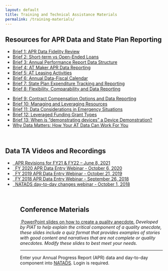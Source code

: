 ```yaml
---
layout: default
title: Training and Technical Assistance Materials
permalink: /training-materials/
---
```


<div class="container">
	<div class="row">
		<div class="col-12">
			<h2 class="block-heading"><span>Resources for APR Data and State Plan Reporting</span></h2>
			<div class="container">
				<div class="row">
					<div class="col-md">
						<ul class="list-group">
							<li class="list-group-item"><a
									href="/assets/reporting/Brief 1 APR Data Fidelity Review.docx"><i
										class="bi bi-file-earmark-word"></i> Brief 1: APR Data Fidelity Review</a></li>
							<li class="list-group-item"><a
									href="/assets/reporting/Brief 2 Short-term vs Open-Ended Loans.docx"><i
										class="bi bi-file-earmark-word"></i> Brief 2: Short-term vs Open-Ended Loans</a>
							</li>
							<li class="list-group-item"><a
									href="/assets/reporting/Brief 3 Annual Performance Report Data Structure.docx"><i
										class="bi bi-file-earmark-word"></i> Brief 3: Annual Performance Report Data
									Structure</a></li>
							<li class="list-group-item"><a
									href="/assets/reporting/Brief 4 AT Maker APR Data Reporting.docx"><i
										class="bi bi-file-earmark-word"></i> Brief 4: AT Maker APR Data Reporting</a>
							</li>
							<li class="list-group-item"><a
									href="/assets/reporting/Brief 5 AT Leasing Activities-1.docx"><i
										class="bi bi-file-earmark-word"></i> Brief 5: AT Leasing Activities</a></li>
							<li class="list-group-item"><a
									href="/assets/reporting/Brief 6 Annual Data-Fiscal Calendar.docx"><i
										class="bi bi-file-earmark-word"></i> Brief 6: Annual Data-Fiscal Calendar</a>
							</li>
							<li class="list-group-item"><a
									href="/assets/reporting/Brief 7 State Plan Expenditure Tracking and Reporting-1.docx"><i
										class="bi bi-file-earmark-word"></i> Brief 7: State Plan Expenditure Tracking
									and Reporting</a></li>
									<li class="list-group-item"><a
									href="/assets/reporting/Brief 8 Flexibility, Comparability and Data Reporting.docx"><i
										class="bi bi-file-earmark-word"></i> Brief 8: Flexibility, Comparability and
									Data Reporting</a></li>
						</ul>
					</div>
					<div class="col-md">
						<ul class="list-group">
							<li class="list-group-item"><a
									href="/assets/reporting/Brief 9 Contract Compensation Options and Data Reporting.docx"><i
										class="bi bi-file-earmark-word"></i> Brief 9: Contract Compensation Options and
									Data Reporting</a></li>
							<li class="list-group-item"><a
									href="/assets/reporting/Brief 10 Managing and Leveraging Resources.docx"><i
										class="bi bi-file-earmark-word"></i> Brief 10: Managing and Leveraging
									Resources</a></li>
							<li class="list-group-item"><a
									href="/assets/reporting/Brief 11 Data Considerations in Emergency Situations.docx"><i
										class="bi bi-file-earmark-word"></i> Brief 11: Data Considerations in Emergency
									Situations</a></li>
							<li class="list-group-item"><a
									href="/assets/reporting/Brief 12 Leveraged Funding Grant Types.docx"><i
										class="bi bi-file-earmark-word"></i> Brief 12: Leveraged Funding Grant Types</a>
							</li>
							<li class="list-group-item"><a
									href="/assets/reporting/Brief 13 When is demonstrating devices a Device Demonstration.docx"><i
										class="bi bi-file-earmark-word"></i> 
										Brief 13: When is “demonstrating devices” a Device Demonstration? </a>
							</li>
								<li class="list-group-item"><a
									href="/assets/files/datamatters_accessibleFINAL.pdf"><i class="far fa-file-pdf"></i>
										Why Data Matters: How Your AT Data Can Work For You </a>
							</li>
						</ul>
						<p><br></p>
					</div>
				</div>
			</div>
			<h2 class="block-heading"><span>Data TA Videos and Recordings</span></h2>
			<ul class="list-group">
			<li class="list-group-item"><a href="https://www.youtube.com/watch?v=3ERJk7CzSWg"><em
							class="fas fa-file-video" aria-hidden="true">&nbsp;</em> APR Revisions for FY21 & FY22 – June 8, 2021</a></li>
				<li class="list-group-item"><a href="https://www.youtube.com/watch?v=W5SfhOQ5eoU&t=580s"><em
							class="fas fa-file-video" aria-hidden="true">&nbsp;</em> FY 2020 APR Data Entry Webinar -
						October 6, 2020</a></li>
				<li class="list-group-item"><a href="https://youtu.be/LVg084q1Ytc"><em class="fas fa-file-video"
							aria-hidden="true">&nbsp;</em> FY 2019 APR Data Entry Webinar - October 21, 2019</a></li>
				<li class="list-group-item"><a href="https://youtu.be/aH-QmK8b2Jo"><em class="fas fa-file-video"
							aria-hidden="true">&nbsp;</em> FY 2018 APR Data Entry Webinar - September 26, 2018</a></li>
				<li class="list-group-item"><a href="https://youtu.be/iocF1INhBwI"><em class="fas fa-file-video"
							aria-hidden="true">&nbsp;</em> NATADS day-to-day changes webinar - October 1, 2018</a></li>
				<ul>
				<p><br></p>
					<h2 class="block-heading"><span>Conference Materials</span></h2>
					<p><a href="/assets/files/Anecdotes%20Slides.pptx"><i class="fas fa-file-powerpoint"
								aria-hidden="true">&nbsp;</i>PowerPoint slides on how to create a quality
							anecdote.</a>&nbsp;<em>Developed by PIAT to help explain the critical component of a quality
							anecdote, these slides include a quiz format that provides examples of stories with good
							content and narratives that are not complete or quality anecdotes. Modify these slides to
							best meet your needs.</em></p>
					<hr />
					<div class="alert alert-secondary" role="alert">
						Enter your Annual Progress Report (APR) data and day-to-day component into <a
							href="http://www.state572data.net/">NATADS</a>. Login is required.
					</div>
